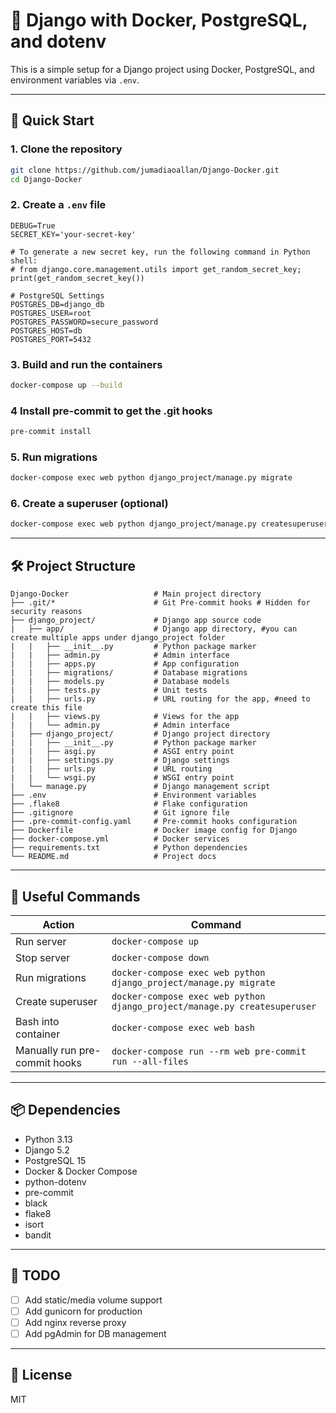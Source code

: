 # 🐳 Django with Docker, PostgreSQL, and dotenv

This is a simple setup for a Django project using Docker, PostgreSQL, and environment variables via `.env`.

---

## 🚀 Quick Start

### 1. Clone the repository
```bash
git clone https://github.com/jumadiaoallan/Django-Docker.git
cd Django-Docker
```

### 2. Create a `.env` file
```env
DEBUG=True
SECRET_KEY='your-secret-key'

# To generate a new secret key, run the following command in Python shell:
# from django.core.management.utils import get_random_secret_key; print(get_random_secret_key())

# PostgreSQL Settings
POSTGRES_DB=django_db
POSTGRES_USER=root
POSTGRES_PASSWORD=secure_password
POSTGRES_HOST=db
POSTGRES_PORT=5432
```

### 3. Build and run the containers
```bash
docker-compose up --build
```

### 4 Install pre-commit to get the .git hooks
```bash
pre-commit install
```

### 5. Run migrations
```bash
docker-compose exec web python django_project/manage.py migrate
```

### 6. Create a superuser (optional)
```bash
docker-compose exec web python django_project/manage.py createsuperuser
```

---

## 🛠 Project Structure

```
Django-Docker                   # Main project directory
├── .git/*                      # Git Pre-commit hooks # Hidden for security reasons
├── django_project/             # Django app source code
|   ├── app/                    # Django app directory, #you can create multiple apps under django_project folder
|   |   ├── __init__.py         # Python package marker
|   |   ├── admin.py            # Admin interface
|   |   ├── apps.py             # App configuration
|   |   ├── migrations/         # Database migrations
|   |   ├── models.py           # Database models
|   |   ├── tests.py            # Unit tests
|   |   ├── urls.py             # URL routing for the app, #need to create this file
|   |   ├── views.py            # Views for the app
|   |   └── admin.py            # Admin interface
|   ├── django_project/         # Django project directory
|   |   ├── __init__.py         # Python package marker
|   |   ├── asgi.py             # ASGI entry point
|   |   ├── settings.py         # Django settings
|   |   ├── urls.py             # URL routing
|   |   └── wsgi.py             # WSGI entry point
|   └── manage.py               # Django management script
├── .env                        # Environment variables
├── .flake8                     # Flake configuration
├── .gitignore                  # Git ignore file
├── .pre-commit-config.yaml     # Pre-commit hooks configuration
├── Dockerfile                  # Docker image config for Django
├── docker-compose.yml          # Docker services
├── requirements.txt            # Python dependencies
└── README.md                   # Project docs
```

---

## 🧪 Useful Commands

| Action | Command |
|--------|---------|
| Run server | `docker-compose up` |
| Stop server | `docker-compose down` |
| Run migrations | `docker-compose exec web python django_project/manage.py migrate` |
| Create superuser | `docker-compose exec web python django_project/manage.py createsuperuser` |
| Bash into container | `docker-compose exec web bash` |
| Manually run pre-commit hooks | `docker-compose run --rm web pre-commit run --all-files` |

---

## 📦 Dependencies

- Python 3.13
- Django 5.2
- PostgreSQL 15
- Docker & Docker Compose
- python-dotenv
- pre-commit
- black
- flake8
- isort
- bandit
---

## 🧹 TODO

- [ ] Add static/media volume support
- [ ] Add gunicorn for production
- [ ] Add nginx reverse proxy
- [ ] Add pgAdmin for DB management

---

## 📄 License

MIT
